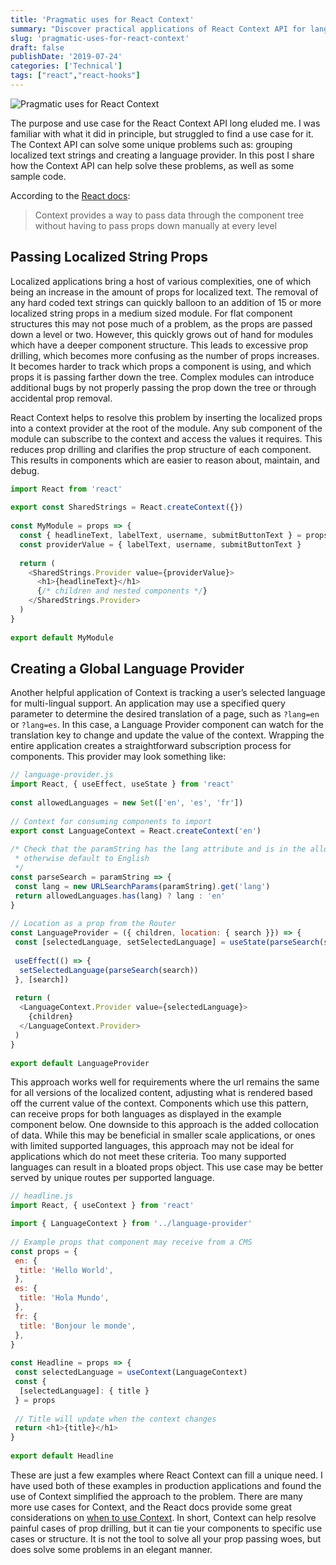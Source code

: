 ```yaml
---
title: 'Pragmatic uses for React Context'
summary: "Discover practical applications of React Context API for language providers and avoiding prop drilling patterns."
slug: 'pragmatic-uses-for-react-context'
draft: false
publishDate: '2019-07-24'
categories: ['Technical']
tags: ["react","react-hooks"]
---
```

![Pragmatic uses for React Context](images/chains-perspective.jpg#center)

The purpose and use case for the React Context API long eluded me. I was familiar with what it did in principle, but struggled to find a use case for it. The Context API can solve some unique problems such as: grouping localized text strings and creating a language provider. In this post I share how the Context API can help solve these problems, as well as some sample code.

According to the [React docs](https://reactjs.org/docs/context.html):

> Context provides a way to pass data through the component tree without having to pass props down manually at every level

## Passing Localized String Props

Localized applications bring a host of various complexities, one of which being an increase in the amount of props for localized text. The removal of any hard coded text strings can quickly balloon to an addition of 15 or more localized string props in a medium sized module. For flat component structures this may not pose much of a problem, as the props are passed down a level or two. However, this quickly grows out of hand for modules which have a deeper component structure. This leads to excessive prop drilling, which becomes more confusing as the number of props increases. It becomes harder to track which props a component is using, and which props it is passing farther down the tree. Complex modules can introduce additional bugs by not properly passing the prop down the tree or through accidental prop removal. 

React Context helps to resolve this problem by inserting the localized props into a context provider at the root of the module. Any sub component of the module can subscribe to the context and access the values it requires. This reduces prop drilling and clarifies the prop structure of each component. This results in components which are easier to reason about, maintain, and debug.

```javascript
import React from 'react'
    
export const SharedStrings = React.createContext({})
    
const MyModule = props => {
  const { headlineText, labelText, username, submitButtonText } = props
  const providerValue = { labelText, username, submitButtonText }
    
  return (
    <SharedStrings.Provider value={providerValue}>
      <h1>{headlineText}</h1>
      {/* children and nested components */}
    </SharedStrings.Provider>
  )
}
    
export default MyModule
```

## Creating a Global Language Provider

Another helpful application of Context is tracking a user’s selected language for multi-lingual support. An application may use a specified query parameter to determine the desired translation of a page, such as `?lang=en` or `?lang=es`. In this case, a Language Provider component can watch for the translation key to change and update the value of the context. Wrapping the entire application creates a straightforward subscription process for components. This provider may look something like:

```javascript
// language-provider.js
import React, { useEffect, useState } from 'react'
    
const allowedLanguages = new Set(['en', 'es', 'fr'])
    
// Context for consuming components to import
export const LanguageContext = React.createContext('en')
    
/* Check that the paramString has the lang attribute and is in the allowed set
 * otherwise default to English
 */
const parseSearch = paramString => {
 const lang = new URLSearchParams(paramString).get('lang')
 return allowedLanguages.has(lang) ? lang : 'en'
}
    
// Location as a prop from the Router
const LanguageProvider = ({ children, location: { search }}) => {
 const [selectedLanguage, setSelectedLanguage] = useState(parseSearch(search))
    
 useEffect(() => {
  setSelectedLanguage(parseSearch(search))
 }, [search])
    
 return (
  <LanguageContext.Provider value={selectedLanguage}>
    {children}
  </LanguageContext.Provider>
 )
}
    
export default LanguageProvider
```

This approach works well for requirements where the url remains the same for all versions of the localized content, adjusting what is rendered based off the current value of the context. Components which use this pattern, can receive props for both languages as displayed in the example component below. One downside to this approach is the added collocation of data. While this may be beneficial in smaller scale applications, or ones with limited supported languages, this approach may not be ideal for applications which do not meet these criteria. Too many supported languages can result in a bloated props object. This use case may be better served by unique routes per supported language.

```javascript
// headline.js
import React, { useContext } from 'react'

import { LanguageContext } from '../language-provider'
    
// Example props that component may receive from a CMS
const props = {
 en: {
  title: 'Hello World',
 },
 es: {
  title: 'Hola Mundo',
 },
 fr: {
  title: 'Bonjour le monde',
 },
}
    
const Headline = props => {
 const selectedLanguage = useContext(LanguageContext)
 const {
  [selectedLanguage]: { title }
 } = props
    
 // Title will update when the context changes
 return <h1>{title}</h1>
}
    
export default Headline
```

These are just a few examples where React Context can fill a unique need. I have used both of these examples in production applications and found the use of Context simplified the approach to the problem. There are many more use cases for Context, and the React docs provide some great considerations on [when to use Context](https://reactjs.org/docs/context.html#when-to-use-context). In short, Context can help resolve painful cases of prop drilling, but it can tie your components to specific use cases or structure. It is not the tool to solve all your prop passing woes, but does solve some problems in an elegant manner.
